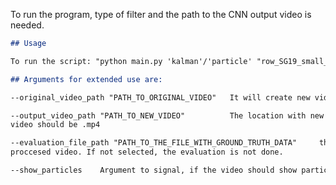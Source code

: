 To run the program, type of filter and the path to the CNN output video is needed.

```markdown
## Usage

To run the script: "python main.py 'kalman'/'particle' "row_SG19_small_predikce.mp4" "
```

```markdown
## Arguments for extended use are:

--original_video_path "PATH_TO_ORIGINAL_VIDEO"   It will create new video with detections.

--output_video_path "PATH_TO_NEW_VIDEO"          The location with new name of video is set. The format for the new
video should be .mp4

--evaluation_file_path "PATH_TO_THE_FILE_WITH_GROUND_TRUTH_DATA"     the file that has the ground truth data for the
proccesed video. If not selected, the evaluation is not done.

--show_particles    Argument to signal, if the video should show particles of particle filters.
```
